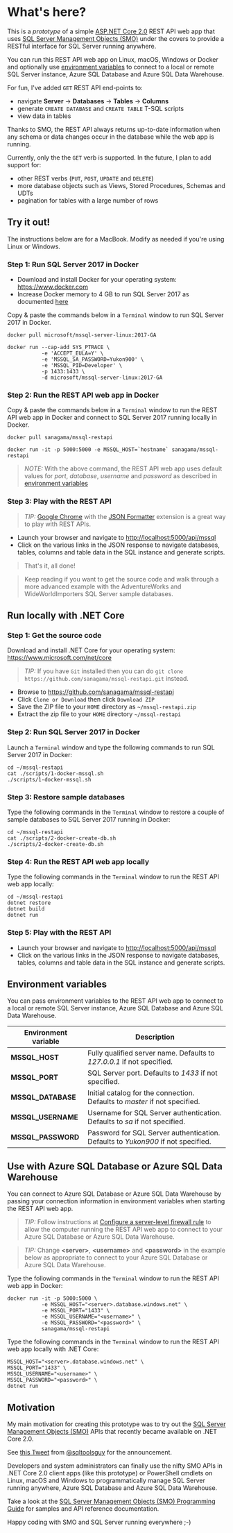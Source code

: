 # What's here?

This is a *prototype* of a simple [ASP.NET Core 2.0](https://docs.microsoft.com/en-us/aspnet/core/getting-started) REST API web app that uses [SQL Server Management Objects (SMO)](https://www.nuget.org/packages/Microsoft.SqlServer.SqlManagementObjects) under the covers to provide a RESTful interface for SQL Server running anywhere.

You can run this REST API web app on Linux, macOS, Windows or Docker and optionally use [environment variables](#environment-variables) to connect to a local or remote SQL Server instance, Azure SQL Database and Azure SQL Data Warehouse.

For fun, I've added ```GET``` REST API end-points to:

- navigate **Server** -> **Databases** -> **Tables** -> **Columns**
- generate ```CREATE DATABASE``` and ```CREATE TABLE``` T-SQL scripts
- view data in tables

Thanks to SMO, the REST API always returns up-to-date information when any schema or data changes occur in the database while the web app is running.

Currently, only the the ```GET``` verb is supported. In the future, I plan to add support for:

- other REST verbs (```PUT```, ```POST```, ```UPDATE``` and ```DELETE```)
- more database objects such as Views, Stored Procedures, Schemas and UDTs
- pagination for tables with a large number of rows

## Try it out!

The instructions below are for a MacBook. Modify as needed if you're using Linux or Windows.

### Step 1: Run SQL Server 2017 in Docker

- Download and install Docker for your operating system: <https://www.docker.com>
- Increase Docker memory to 4 GB to run SQL Server 2017 as documented [here](https://docs.microsoft.com/en-us/sql/linux/quickstart-install-connect-docker#requirements)

Copy & paste the commands below in a ```Terminal``` window to run SQL Server 2017 in Docker.

```
docker pull microsoft/mssql-server-linux:2017-GA

docker run --cap-add SYS_PTRACE \
           -e 'ACCEPT_EULA=Y' \
           -e 'MSSQL_SA_PASSWORD=Yukon900' \
           -e 'MSSQL_PID=Developer' \
           -p 1433:1433 \
           -d microsoft/mssql-server-linux:2017-GA
```

### Step 2: Run the REST API web app in Docker

Copy & paste the commands below in a ```Terminal``` window to run the REST API web app in Docker and connect to SQL Server 2017 running locally in Docker.

```
docker pull sanagama/mssql-restapi

docker run -it -p 5000:5000 -e MSSQL_HOST=`hostname` sanagama/mssql-restapi
```

>*NOTE:* With the above command, the REST API web app uses default values for *port*, *database*, *username* and *password* as described in [environment variables](#environment-variables)

### Step 3: Play with the REST API

> *TIP:* [Google Chrome](https://www.google.com/chrome/) with the [JSON Formatter](https://github.com/callumlocke/json-formatter) extension is a great way to play with REST APIs.

- Launch your browser and navigate to <http://localhost:5000/api/mssql>
- Click on the various links in the JSON response to navigate databases, tables, columns and table data in the SQL instance and generate scripts.

> That's it, all done!

> Keep reading if you want to get the source code and walk through a more advanced example with the AdventureWorks and WideWorldImporters SQL Server sample databases.

## Run locally with .NET Core

### Step 1: Get the source code

Download and install .NET Core for your operating system: <https://www.microsoft.com/net/core>

> *TIP:* If you have ```Git``` installed then you can do ```git clone https://github.com/sanagama/mssql-restapi.git``` instead.

- Browse to <https://github.com/sanagama/mssql-restapi>
- Click ```Clone or Download``` then click ```Download ZIP```
- Save the ZIP file to your ```HOME``` directory as ```~/mssql-restapi.zip```
- Extract the zip file to your ```HOME``` directory ```~/mssql-restapi```

### Step 2: Run SQL Server 2017 in Docker

Launch a ```Terminal``` window and type the following commands to run SQL Server 2017 in Docker:

```
cd ~/mssql-restapi
cat ./scripts/1-docker-mssql.sh
./scripts/1-docker-mssql.sh
```

### Step 3: Restore sample databases

Type the following commands in the ```Terminal``` window to restore a couple of sample databases to SQL Server 2017 running in Docker:

```
cd ~/mssql-restapi
cat ./scripts/2-docker-create-db.sh
./scripts/2-docker-create-db.sh
```

### Step 4: Run the REST API web app locally

Type the following commands in the ```Terminal``` window to run the REST API web app locally:

```
cd ~/mssql-restapi
dotnet restore
dotnet build
dotnet run
```

### Step 5: Play with the REST API

- Launch your browser and navigate to <http://localhost:5000/api/mssql>
- Click on the various links in the JSON response to navigate databases, tables, columns and table data in the SQL instance and generate scripts.

## Environment variables

You can pass environment variables to the REST API web app to connect to a local or remote SQL Server instance, Azure SQL Database and Azure SQL Data Warehouse.

Environment variable | Description
--------------- | ------------
**MSSQL_HOST** | Fully qualified server name. Defaults to *127.0.0.1* if not specified.
**MSSQL_PORT** | SQL Server port. Defaults to *1433* if not specified.
**MSSQL_DATABASE** | Initial catalog for the connection. Defaults to *master* if not specified.
**MSSQL_USERNAME** | Username for SQL Server authentication. Defaults to *sa* if not specified.
**MSSQL_PASSWORD** | Password for SQL Server authentication. Defaults to *Yukon900* if not specified.

## Use with Azure SQL Database or Azure SQL Data Warehouse

You can connect to Azure SQL Database or Azure SQL Data Warehouse by passing your connection information in environment variables when starting the REST API web app.

>*TIP:* Follow instructions at [Configure a server-level firewall rule](https://docs.microsoft.com/en-us/azure/sql-database/sql-database-get-started-portal#create-a-server-level-firewall-rule) to allow the computer running the REST API web app to connect to your Azure SQL Database or Azure SQL Data Warehouse.

>*TIP:* Change **\<server\>**, **\<username\>** and **\<password\>** in the example below as appropriate to connect to your Azure SQL Database or Azure SQL Data Warehouse.

Type the following commands in the ```Terminal``` window to run the REST API web app in Docker:
```
docker run -it -p 5000:5000 \
           -e MSSQL_HOST="<server>.database.windows.net" \
           -e MSSQL_PORT="1433" \
           -e MSSQL_USERNAME="<username>" \
           -e MSSQL_PASSWORD="<password>" \
           sanagama/mssql-restapi
```

Type the following commands in the ```Terminal``` window to run the REST API web app locally with .NET Core:
```
MSSQL_HOST="<server>.database.windows.net" \
MSSQL_PORT="1433" \
MSSQL_USERNAME="<username>" \
MSSQL_PASSWORD="<password>" \
dotnet run
```

## Motivation

My main motivation for creating this prototype was to try out the [SQL Server Management Objects (SMO)](https://www.nuget.org/packages/Microsoft.SqlServer.SqlManagementObjects) APIs that recently became available on .NET Core 2.0. 

See [this Tweet](https://twitter.com/sqltoolsguy/status/916445930387152896) from [@sqltoolsguy](https://twitter.com/sqltoolsguy) for the announcement.

Developers and system administrators can finally use the nifty SMO APIs in .NET Core 2.0 client apps (like this prototype) or PowerShell cmdlets on Linux, macOS and Windows to programmatically manage SQL Server running anywhere, Azure SQL Database and Azure SQL Data Warehouse.

Take a look at the [SQL Server Management Objects (SMO) Programming Guide](https://docs.microsoft.com/en-us/sql/relational-databases/server-management-objects-smo/sql-server-management-objects-smo-programming-guide) for samples and API reference documentation.

Happy coding with SMO and SQL Server running everywhere ;-)
